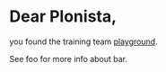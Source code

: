 # Dear Plonista, 

you found the training team [playground](about/author_guide_playground).

See foo for more info about bar.



